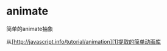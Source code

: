 # animate
简单的animate抽象

从[http://javascript.info/tutorial/animation][1]提取的简单动画库


[1]: http://javascript.info/tutorial/animation
